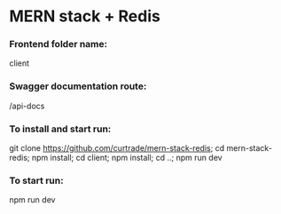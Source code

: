 # MERN stack + Redis

### Frontend folder name:

client

### Swagger documentation route:

/api-docs

### To install and start run:

git clone https://github.com/curtrade/mern-stack-redis; cd mern-stack-redis; npm
install; cd client; npm install; cd ..; npm run dev

### To start run:

npm run dev
